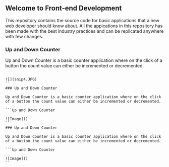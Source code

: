 ## Welcome to Front-end Development

This repository contains the source code for basic applications that a new web developer should know about.
All the appications in this repository has been made with the best industry practices and can be replicated anywhere with few changes.

### Up and Down Counter

Up and Down Counter is a basic counter application where on the click of a button the count value can either be incremented or decremented.

```Up and Down Counter

![](snip4.JPG)
``
### Up and Down Counter

Up and Down Counter is a basic counter application where on the click of a button the count value can either be incremented or decremented.

```Up and Down Counter

![Image]()
``
### Up and Down Counter

Up and Down Counter is a basic counter application where on the click of a button the count value can either be incremented or decremented.

```Up and Down Counter

![Image]()
``
